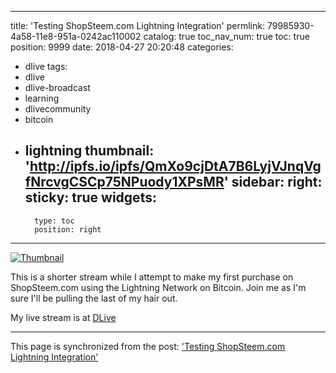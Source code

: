 
---
title: 'Testing ShopSteem.com Lightning Integration'
permlink: 79985930-4a58-11e8-951a-0242ac110002
catalog: true
toc_nav_num: true
toc: true
position: 9999
date: 2018-04-27 20:20:48
categories:
- dlive
tags:
- dlive
- dlive-broadcast
- learning
- dlivecommunity
- bitcoin
- lightning
thumbnail: 'http://ipfs.io/ipfs/QmXo9cjDtA7B6LyjVJnqVgfNrcvgCSCp75NPuody1XPsMR'
sidebar:
    right:
        sticky: true
widgets:
    -
        type: toc
        position: right
---


[![Thumbnail](http://ipfs.io/ipfs/QmXo9cjDtA7B6LyjVJnqVgfNrcvgCSCp75NPuody1XPsMR)](https://dlive.io/livestream/patrickulrich/79985930-4a58-11e8-951a-0242ac110002)

This is a shorter stream while I attempt to make my first purchase on ShopSteem.com using the Lightning Network on Bitcoin. Join me as I'm sure I'll be pulling the last of my hair out.

My live stream is at [DLive](https://dlive.io/livestream/patrickulrich/79985930-4a58-11e8-951a-0242ac110002)

- - -

This page is synchronized from the post: ['Testing ShopSteem.com Lightning Integration'](https://steemit.com/@patrickulrich/79985930-4a58-11e8-951a-0242ac110002)
